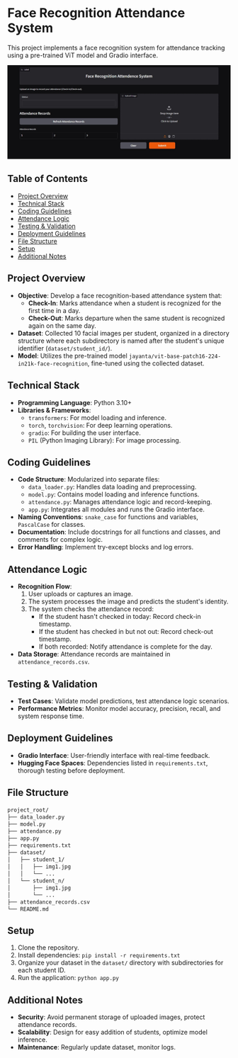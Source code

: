 # Face Recognition Attendance System

This project implements a face recognition system for attendance tracking using a pre-trained ViT model and Gradio interface.

![Face Recognition Attendance System Gradio Interface](images/gradio_interface.jpg)

## Table of Contents

- [Project Overview](#project-overview)
- [Technical Stack](#technical-stack)
- [Coding Guidelines](#coding-guidelines)
- [Attendance Logic](#attendance-logic)
- [Testing & Validation](#testing--validation)
- [Deployment Guidelines](#deployment-guidelines)
- [File Structure](#file-structure)
- [Setup](#setup)
- [Additional Notes](#additional-notes)

## Project Overview

- **Objective**: Develop a face recognition-based attendance system that:
  - **Check-In**: Marks attendance when a student is recognized for the first time in a day.
  - **Check-Out**: Marks departure when the same student is recognized again on the same day.
- **Dataset**: Collected 10 facial images per student, organized in a directory structure where each subdirectory is named after the student's unique identifier (`dataset/student_id/`).
- **Model**: Utilizes the pre-trained model `jayanta/vit-base-patch16-224-in21k-face-recognition`, fine-tuned using the collected dataset.

## Technical Stack

- **Programming Language**: Python 3.10+
- **Libraries & Frameworks**:
  - `transformers`: For model loading and inference.
  - `torch`, `torchvision`: For deep learning operations.
  - `gradio`: For building the user interface.
  - `PIL` (Python Imaging Library): For image processing.

## Coding Guidelines

- **Code Structure**: Modularized into separate files:
  - `data_loader.py`: Handles data loading and preprocessing.
  - `model.py`: Contains model loading and inference functions.
  - `attendance.py`: Manages attendance logic and record-keeping.
  - `app.py`: Integrates all modules and runs the Gradio interface.
- **Naming Conventions**: `snake_case` for functions and variables, `PascalCase` for classes.
- **Documentation**: Include docstrings for all functions and classes, and comments for complex logic.
- **Error Handling**: Implement try-except blocks and log errors.

## Attendance Logic

- **Recognition Flow**:
  1. User uploads or captures an image.
  2. The system processes the image and predicts the student's identity.
  3. The system checks the attendance record:
     - If the student hasn't checked in today: Record check-in timestamp.
     - If the student has checked in but not out: Record check-out timestamp.
     - If both recorded: Notify attendance is complete for the day.
- **Data Storage**: Attendance records are maintained in `attendance_records.csv`.

## Testing & Validation

- **Test Cases**: Validate model predictions, test attendance logic scenarios.
- **Performance Metrics**: Monitor model accuracy, precision, recall, and system response time.

## Deployment Guidelines

- **Gradio Interface**: User-friendly interface with real-time feedback.
- **Hugging Face Spaces**: Dependencies listed in `requirements.txt`, thorough testing before deployment.

## File Structure

```
project_root/
├── data_loader.py
├── model.py
├── attendance.py
├── app.py
├── requirements.txt
├── dataset/
│   ├── student_1/
│   │   ├── img1.jpg
│   │   └── ...
│   └── student_n/
│       ├── img1.jpg
│       └── ...
├── attendance_records.csv
└── README.md
```

## Setup

1. Clone the repository.
2. Install dependencies: `pip install -r requirements.txt`
3. Organize your dataset in the `dataset/` directory with subdirectories for each student ID.
4. Run the application: `python app.py`

## Additional Notes

- **Security**: Avoid permanent storage of uploaded images, protect attendance records.
- **Scalability**: Design for easy addition of students, optimize model inference.
- **Maintenance**: Regularly update dataset, monitor logs. 